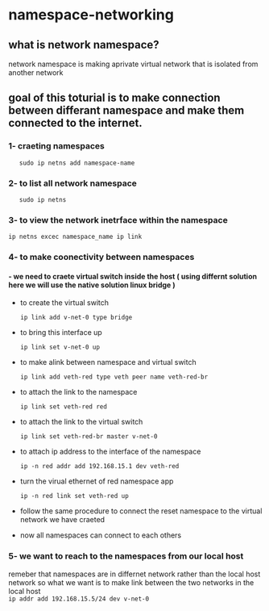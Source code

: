 # namespace-networking
## what is network namespace?
network namespace is making aprivate virtual network that is isolated from another network 
## goal of this toturial is to make connection between differant namespace and make them connected to the internet.
### 1- craeting namespaces <br />
       sudo ip netns add namespace-name

### 2- to list all network namespace  <br />
       sudo ip netns

### 3- to view the network inetrface within the namespace  <br />
 `ip netns excec namespace_name ip link `

### 4- to make coonectivity between namespaces
#### - we need to craete virtual switch inside the host ( using differnt solution here we will use the native solution linux bridge )
-  to create the virtual switch  <br />

     `ip link add v-net-0 type bridge`  <br />

-   to bring this interface up   <br />

     `ip link set v-net-0 up` <br />

-  to make alink between namespace and virtual switch <br />

     `ip link add veth-red type veth peer name veth-red-br`    <br />

-  to attach the link to the namespace <br />

     `ip link set veth-red red`  <br />
 
-  to attach the link to the virtual switch <br />

    `ip link set veth-red-br master v-net-0`  <br />

-  to attach ip address to the interface of the namespace <br />

    `ip -n red addr add 192.168.15.1 dev veth-red` <br />

-  turn the virual ethernet of red namespace app <br />

     `ip -n red link set veth-red up`  <br />

-  follow the same procedure to connect the reset namespace to the virtual network we have craeted   <br />

-  now all namespaces can connect to each others  <br />


  ### 5- we want to reach to the namespaces from our local host  <br />
remeber that namespaces are in differnet network rather than the local host network so what we want is to make link between the two networks
in the local host <br />
`ip addr add 192.168.15.5/24 dev v-net-0` <br />
     
